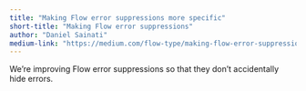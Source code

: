 ```yaml
---
title: "Making Flow error suppressions more specific"
short-title: "Making Flow error suppressions"
author: "Daniel Sainati"
medium-link: "https://medium.com/flow-type/making-flow-error-suppressions-more-specific-280aa4e3c95c"
---
```

We’re improving Flow error suppressions so that they don’t accidentally hide errors.
